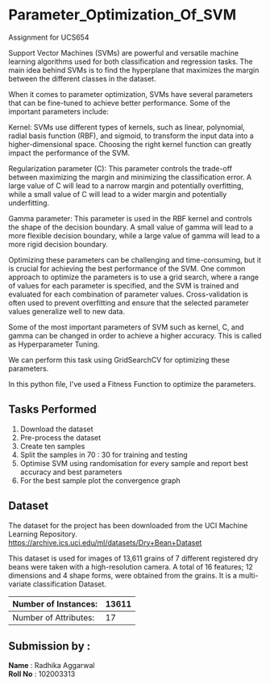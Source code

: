 # Parameter_Optimization_Of_SVM
Assignment for UCS654

Support Vector Machines (SVMs) are powerful and versatile machine learning algorithms used for both classification and regression tasks. The main idea behind SVMs is to find the hyperplane that maximizes the margin between the different classes in the dataset.

When it comes to parameter optimization, SVMs have several parameters that can be fine-tuned to achieve better performance. Some of the important parameters include:

Kernel: SVMs use different types of kernels, such as linear, polynomial, radial basis function (RBF), and sigmoid, to transform the input data into a higher-dimensional space. Choosing the right kernel function can greatly impact the performance of the SVM.

Regularization parameter (C): This parameter controls the trade-off between maximizing the margin and minimizing the classification error. A large value of C will lead to a narrow margin and potentially overfitting, while a small value of C will lead to a wider margin and potentially underfitting.

Gamma parameter: This parameter is used in the RBF kernel and controls the shape of the decision boundary. A small value of gamma will lead to a more flexible decision boundary, while a large value of gamma will lead to a more rigid decision boundary.

Optimizing these parameters can be challenging and time-consuming, but it is crucial for achieving the best performance of the SVM. One common approach to optimize the parameters is to use a grid search, where a range of values for each parameter is specified, and the SVM is trained and evaluated for each combination of parameter values. Cross-validation is often used to prevent overfitting and ensure that the selected parameter values generalize well to new data.

Some of the most important parameters of SVM such as kernel, C, and gamma can be changed in order to achieve a higher accuracy. This is called as Hyperparameter Tuning.

We can perform this task using GridSearchCV for optimizing these parameters.

In this python file, I've used a Fitness Function to optimize the parameters.

## Tasks Performed
1. Download the dataset
2. Pre-process the dataset
3. Create ten samples 
4. Split the samples in  70 : 30 for training and testing
5. Optimise SVM using randomisation for every sample and report best accuracy and best parameters
6. For the best sample plot the convergence graph


## Dataset

The dataset for the project has been downloaded from the UCI Machine Learning Repository.
https://archive.ics.uci.edu/ml/datasets/Dry+Bean+Dataset

This dataset is used for images of 13,611 grains of 7 different registered dry beans were taken with a high-resolution camera. A total of 16 features; 12 dimensions and 4 shape forms, were obtained from the grains. It is a multi-variate classification Dataset.

| Number of Instances:  | 13611 |
|-----------------------|--------|
| Number of Attributes: |  17 |


## Submission by :
**Name** : Radhika Aggarwal
<br>
**Roll No** : 102003313
